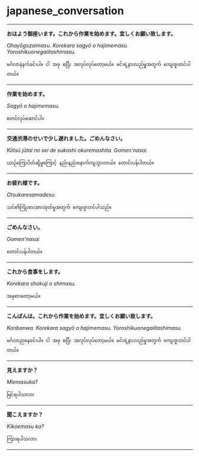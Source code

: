 # japanese_conversation

_____

**おはよう御座います。これから作業を始めます。宜しくお願い致します。**

_Ohayōgozaimasu. Korekara sagyō o hajimemasu. Yoroshikuonegaiitashimasu._

`မင်္ဂလာနံနက်ခင်းပါ။ ငါ အခု စပြီး အလုပ်လုပ်တော့မယ်။ မင်းရဲ့နားလည်မှုအတွက် ကျေးဇူးတင်ပါတယ်။`


______


**作業を始めます。**

_Sagyō o hajimemasu._

`စတင်လုပ်ဆောင်ပါ။`

______

**交通渋滞のせいで少し遅れました。ごめんなさい。**

_Kōtsū jūtai no sei de sukoshi okuremashita. Gomen'nasai._

`ယာဉ်ကြောပိတ်ဆို့မှုကြောင့် နည်းနည်းနောက်ကျသွားတယ်။ တောင်းပန်ပါတယ်။`

______

**お疲れ様です。**

_Otsukaresamadesu._

`သင်၏ကြိုးစားအားထုတ်မှုအတွက် ကျေးဇူးတင်ပါသည်။`

______

**ごめんなさい。**

_Gomen'nasai_

`တောင်းပန်ပါတယ်။`

_______


**これから食事をします。**

_Korekara shokuji o shimasu._

`အခုစားတော့မယ်။`

_____


**こんばんは。これから作業を始めます。宜しくお願い致します。**

_Konbanwa. Korekara sagyō o hajimemasu. Yoroshikuonegaiitashimasu._

`မင်္ဂလာညနေခင်းပါ။ ငါ အခု စပြီး အလုပ်လုပ်တော့မယ်။ မင်းရဲ့နားလည်မှုအတွက် ကျေးဇူးတင်ပါတယ်။`

_____

**見えますか？**

_Miemasuka?_

`မြင်ရပါသလား`

_____

**聞こえますか？**

_Kikoemasu ka?_

`ကြားရပါသလား`

_____


